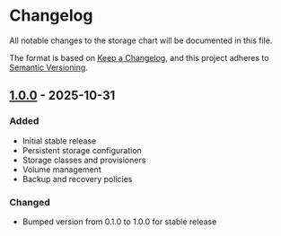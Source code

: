 # Changelog

All notable changes to the storage chart will be documented in this file.

The format is based on [Keep a Changelog](https://keepachangelog.com/en/1.0.0/),
and this project adheres to [Semantic Versioning](https://semver.org/spec/v2.0.0.html).

## [1.0.0] - 2025-10-31

### Added
- Initial stable release
- Persistent storage configuration
- Storage classes and provisioners
- Volume management
- Backup and recovery policies

### Changed
- Bumped version from 0.1.0 to 1.0.0 for stable release

[1.0.0]: https://github.com/254CARBON/HMCo/releases/tag/storage-1.0.0
